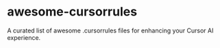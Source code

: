 # awesome-cursorrules
A curated list of awesome .cursorrules files for enhancing your Cursor AI experience.
